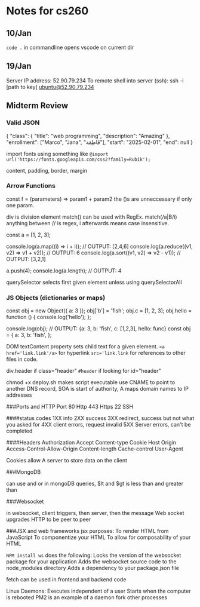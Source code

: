 # Notes for cs260
## 10/Jan
`code .` in commandline opens vscode on current dir
## 19/Jan
Server IP address: 52.90.79.234
To remote shell into server (ssh): ssh -i [path to key] ubuntu@52.90.79.234
## Midterm Review
### Valid JSON
{
  "class": {
    "title": "web programming",
    "description": "Amazing"
  },
  "enrollment": ["Marco", "Jana", "فَاطِمَة"],
  "start": "2025-02-01",
  "end": null
}

import fonts using something like `@import url('https://fonts.googleapis.com/css2?family=Rubik');`

content, padding, border, margin

### Arrow Functions
const f = (parameters) => param1 + param2
the ()s are unneccessary if only one param.

div is division element
match() can be used with RegEx. match(/a|B/i) anything between // is regex, i afterwards means case insensitive.

const a = [1, 2, 3];

console.log(a.map((i) => i + i));
// OUTPUT: [2,4,6]
console.log(a.reduce((v1, v2) => v1 + v2));
// OUTPUT: 6
console.log(a.sort((v1, v2) => v2 - v1));
// OUTPUT: [3,2,1]

a.push(4);
console.log(a.length);
// OUTPUT: 4

querySelector selects first given element unless using querySelectorAll

### JS Objects (dictionaries or maps)
const obj = new Object({ a: 3 });
obj['b'] = 'fish';
obj.c = [1, 2, 3];
obj.hello = function () {
  console.log('hello');
};

console.log(obj);
// OUTPUT: {a: 3, b: 'fish', c: [1,2,3], hello: func}
const obj = {
  a: 3,
  b: 'fish',
};

DOM textContent property sets child text for a given element. 
`<a href='link.link'/a>` for hyperlink
`src='link.link` for references to other files in code.

div.header if class="header"
`#header` if looking for id="header"

chmod +x deploy.sh makes script executable
use CNAME to point to another DNS record, SOA is start of authority, A maps domain names to IP addresses

###Ports and HTTP
Port 80 Http
443 Https
22 SSH

####status codes
1XX info
2XX success
3XX redirect, success but not what you asked for
4XX client errors, request invalid
5XX Server errors, can't be completed

####Headers
Authorization
Accept
Content-type
Cookie
Host
Origin
Access-Control-Allow-Origin
Content-length
Cache-control
User-Agent

Cookies allow A server to store data on the client

###MongoDB

can use and or in mongoDB queries, $lt and $gt is less than and greater than

###Websocket

in websocket, client triggers, then server, then the message
Web socket upgrades HTTP to be peer to peer

###JSX and web frameworks
jsx purposes:
To render HTML from JavaScript
To componentize your HTML
To allow for composability of your HTML

`NPM install ws` does the following:
Locks the version of the websocket package for your application
Adds the websocket source code to the node_modules directory
Adds a dependency to your package.json file

fetch can be used in frontend and backend code

Linux Daemons:
Executes independent of a user
Starts when the computer is rebooted
PM2 is an example of a daemon
fork other processes




